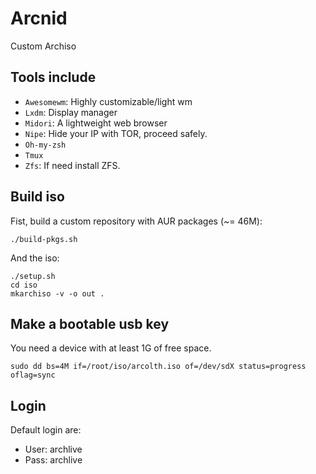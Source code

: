 # Arcnid
Custom Archiso

## Tools include
+ `Awesomewm`: Highly customizable/light wm
+ `Lxdm`: Display manager
+ `Midori`: A lightweight web browser
+ `Nipe`: Hide your IP with TOR, proceed safely.
+ `Oh-my-zsh`
+ `Tmux`
+ `Zfs`: If need install ZFS.

## Build iso
Fist, build a custom repository with AUR packages (~= 46M):

    ./build-pkgs.sh

And the iso:

    ./setup.sh
    cd iso
    mkarchiso -v -o out .

## Make a bootable usb key
You need a device with at least 1G of free space.

    sudo dd bs=4M if=/root/iso/arcolth.iso of=/dev/sdX status=progress oflag=sync

## Login
Default login are:
+ User: archlive
+ Pass: archlive
